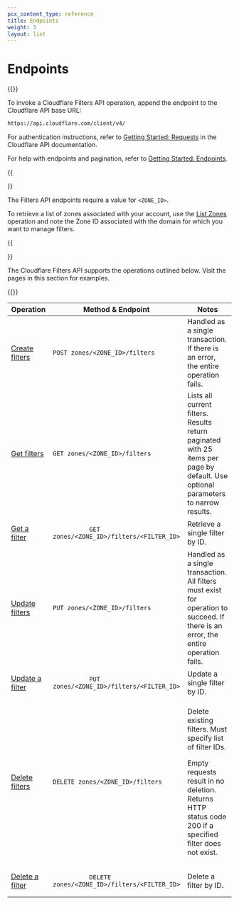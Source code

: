 ```yaml
---
pcx_content_type: reference
title: Endpoints
weight: 3
layout: list
---
```


# Endpoints

{{<content-column>}}

To invoke a Cloudflare Filters API operation, append the endpoint to the Cloudflare API base URL:

```txt
https://api.cloudflare.com/client/v4/
```

For authentication instructions, refer to [Getting Started: Requests](/fundamentals/api/) in the Cloudflare API documentation.

For help with endpoints and pagination, refer to [Getting Started: Endpoints](/fundamentals/api/).

{{<Aside type="note">}}

The Filters API endpoints require a value for `<ZONE_ID>`.

To retrieve a list of zones associated with your account, use the [List Zones](https://developers.cloudflare.com/api/operations/zone-list-zones) operation and note the Zone ID associated with the domain for which you want to manage filters.

{{</Aside>}}

The Cloudflare Filters API supports the operations outlined below. Visit the pages in this section for examples.

{{</content-column>}}

<table style="table-layout:fixed; width:100%">
  <thead>
    <tr>
      <th style="width: 20%">Operation</th>
      <th>Method & Endpoint</th>
      <th style="width: 30%">Notes</th>
    </tr>
  </thead>
  <tbody>
    <tr>
      <td>
        <a href="https://developers.cloudflare.com/api/operations/filters-create-filters">Create filters</a>
      </td>
      <td>
        <code class="InlineCode">POST zones/&lt;ZONE_ID&gt;/filters</code>
      </td>
      <td>Handled as a single transaction. If there is an error, the entire operation fails.</td>
    </tr>
    <tr>
      <td>
        <a href="https://developers.cloudflare.com/api/operations/filters-list-filters">Get filters</a>
      </td>
      <td>
        <code class="InlineCode">GET zones/&lt;ZONE_ID&gt;/filters</code>
      </td>
      <td>
        Lists all current filters. Results return paginated with 25 items per page by default. Use
        optional parameters to narrow results.
      </td>
    </tr>
    <tr>
      <td>
        <a href="https://developers.cloudflare.com/api/operations/filters-get-a-filter">Get a filter</a>
      </td>
      <td>
        <code class="InlineCode">
          GET zones/&lt;ZONE_ID&gt;/filters/&lt;FILTER_ID&gt;
        </code>
      </td>
      <td>Retrieve a single filter by ID.</td>
    </tr>
    <tr>
      <td>
        <a href="https://developers.cloudflare.com/api/operations/filters-update-filters">Update filters</a>
      </td>
      <td>
        <code class="InlineCode">PUT zones/&lt;ZONE_ID&gt;/filters</code>
      </td>
      <td>
        Handled as a single transaction. All filters must exist for operation to succeed. If there
        is an error, the entire operation fails.
      </td>
    </tr>
    <tr>
      <td>
        <a href="https://developers.cloudflare.com/api/operations/filters-update-individual-filter">Update a filter</a>
      </td>
      <td>
        <code class="InlineCode">
          PUT zones/&lt;ZONE_ID&gt;/filters/&lt;FILTER_ID&gt;
        </code>
      </td>
      <td>Update a single filter by ID.</td>
    </tr>
    <tr>
      <td>
        <a href="https://developers.cloudflare.com/api/operations/filters-delete-filters">Delete filters</a>
      </td>
      <td>
        <code class="InlineCode">DELETE zones/&lt;ZONE_ID&gt;/filters</code>
      </td>
      <td>
        <p>Delete existing filters. Must specify list of filter IDs.</p>
        <p>
          Empty requests result in no deletion. Returns HTTP status code 200 if a specified filter
          does not exist.
        </p>
      </td>
    </tr>
    <tr>
      <td>
        <a href="https://developers.cloudflare.com/api/operations/filters-delete-a-filter">Delete a filter</a>
      </td>
      <td>
        <code class="InlineCode">
          DELETE zones/&lt;ZONE_ID&gt;/filters/&lt;FILTER_ID&gt;
        </code>
      </td>
      <td>Delete a filter by ID.</td>
    </tr>
  </tbody>
</table>
